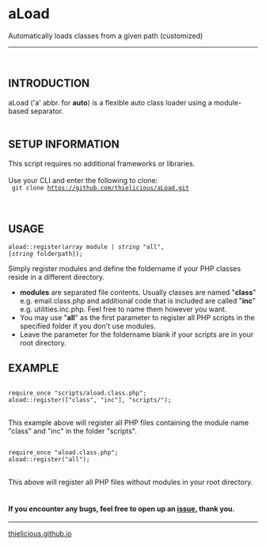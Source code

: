 # aLoad

Automatically loads classes from a given path (customized)

---
<br>

## INTRODUCTION

aLoad ('a' abbr. for **auto**) is a flexible auto class loader using a module-based separator. 
<br>
<br>


## SETUP INFORMATION

This script requires no additional frameworks or libraries.
<br>
<br>
Use your CLI and enter the following to clone:<br>
<code>
git clone https://github.com/thielicious/aLoad.git
</code>
<br>
<br>


## USAGE

<code>aload::register(<em>array</em> module | <em>string</em> "all", [<em>string</em> folderpath]);</code>

Simply register modules and define the foldername if your PHP classes reside in a different directory. 
- **modules** are separated file contents. Usually classes are named "**class**" e.g. email.class.php and additional code that is included are called "**inc**" e.g. utilities.inc.php. Feel free to name them however you want. 
- You may use "**all**" as the first parameter to register all PHP scripts in the specified folder if you don't use modules.
- Leave the parameter for the foldername blank if your scripts are in your root directory.

## EXAMPLE
<pre>
<code>
require_once "scripts/aload.class.php";
aload::register(["class", "inc"], "scripts/");
</code>
</pre>
This example above will register all PHP files containing the module name "class" and "inc" in the folder "scripts".<br>
<pre>
<code>
require_once "aload.class.php";
aload::register("all");
</code>
</pre>
This above will register all PHP files without modules in your root directory.
<br>
<br>


#### If you encounter any bugs, feel free to open up an [issue](https://github.com/thielicious/aLoad/issues), thank you.<br>
---
[thielicious.github.io](http://thielicious.github.io)
